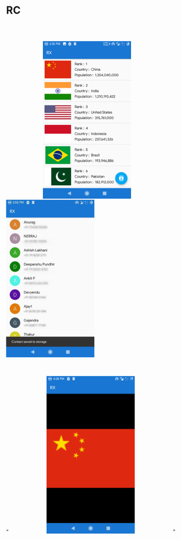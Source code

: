 # RC


<br/>
<br/>

<p float="middle">
<img src="https://github.com/ak8527/RC/blob/master/raw/screenshot1.png" alt="alt text" width="240" height="427" hspace="100">       
<img src="https://github.com/ak8527/RC/blob/master/raw/screenshot2.jpg" alt="alt text" width="240" height="427" >

</p>
 
<br/>
<br/>

<q float="middle">
<img src="https://github.com/ak8527/RC/blob/master/raw/screenshot3.png" alt="alt text" width="240" height="427" hspace="100" >       

</q>


<br/>
<br/>
